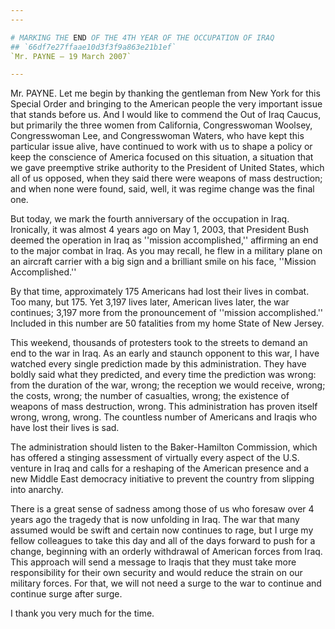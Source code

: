 ```yaml
---
---

# MARKING THE END OF THE 4TH YEAR OF THE OCCUPATION OF IRAQ
## `66df7e27ffaae10d3f3f9a863e21b1ef`
`Mr. PAYNE — 19 March 2007`

---
```



Mr. PAYNE. Let me begin by thanking the gentleman from New York for 
this Special Order and bringing to the American people the very 
important issue that stands before us. And I would like to commend the 
Out of Iraq Caucus, but primarily the three women from California, 
Congresswoman Woolsey, Congresswoman Lee, and Congresswoman Waters, who 
have kept this particular issue alive, have continued to work with us 
to shape a policy or keep the conscience of America focused on this 
situation, a situation that we gave preemptive strike authority to the 
President of United States, which all of us opposed, when they said 
there were weapons of mass destruction; and when none were found, said, 
well, it was regime change was the final one.


But today, we mark the fourth anniversary of the occupation in Iraq. 
Ironically, it was almost 4 years ago on May 1, 2003, that President 
Bush deemed the operation in Iraq as ''mission accomplished,'' 
affirming an end to the major combat in Iraq. As you may recall, he 
flew in a military plane on an aircraft carrier with a big sign and a 
brilliant smile on his face, ''Mission Accomplished.''

By that time, approximately 175 Americans had lost their lives in 
combat. Too many, but 175. Yet 3,197 lives later, American lives later, 
the war continues; 3,197 more from the pronouncement of ''mission 
accomplished.'' Included in this number are 50 fatalities from my home 
State of New Jersey.

This weekend, thousands of protesters took to the streets to demand 
an end to the war in Iraq. As an early and staunch opponent to this 
war, I have watched every single prediction made by this 
administration. They have boldly said what they predicted, and every 
time the prediction was wrong: from the duration of the war, wrong; the 
reception we would receive, wrong; the costs, wrong; the number of 
casualties, wrong; the existence of weapons of mass destruction, wrong. 
This administration has proven itself wrong, wrong, wrong. The 
countless number of Americans and Iraqis who have lost their lives is 
sad.

The administration should listen to the Baker-Hamilton Commission, 
which has offered a stinging assessment of virtually every aspect of 
the U.S. venture in Iraq and calls for a reshaping of the American 
presence and a new Middle East democracy initiative to prevent the 
country from slipping into anarchy.

There is a great sense of sadness among those of us who foresaw over 
4 years ago the tragedy that is now unfolding in Iraq. The war that 
many assumed would be swift and certain now continues to rage, but I 
urge my fellow colleagues to take this day and all of the days forward 
to push for a change, beginning with an orderly withdrawal of American 
forces from Iraq. This approach will send a message to Iraqis that they 
must take more responsibility for their own security and would reduce 
the strain on our military forces. For that, we will not need a surge 
to the war to continue and continue surge after surge.

I thank you very much for the time.